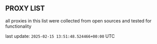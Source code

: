 ## PROXY LIST

all proxies in this list were collected from open sources and tested for functionality

last update: `2025-02-15 13:51:48.524466+00:00` UTC
